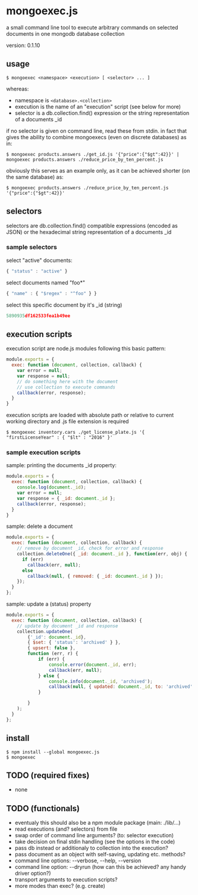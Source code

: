# mongoexec.js

a small command line tool to execute arbitrary commands on selected documents in one mongodb database collection

version: 0.1.10

## usage

```
$ mongoexec <namespace> <execution> [ <selector> ... ]
```

whereas:

* namespace is `<database>.<collection>`
* execution is the name of an "execution" script (see below for more)
* selector is a db.collection.find() expression or the string representation of a documents _id

if no selector is given on command line, read these from stdin. in fact that gives the ability to combine mongoexecs (even on discrete databases) as in:

```
$ mongoexec products.answers ./get_id.js '{"price":{"$gt":42}}' | mongoexec products.answers ./reduce_price_by_ten_percent.js
```

obviously this serves as an example only, as it can be achieved shorter (on the same database) as:

```
$ mongoexec products.answers ./reduce_price_by_ten_percent.js '{"price":{"$gt":42}}'
```

## selectors

selectors are db.collection.find() compatible expressions (encoded as JSON) or the hexadecimal string representation of a documents _id

### sample selectors

select "active" documents:
```javascript
{ "status" : "active" }
```

select documents named "foo*"
```javascript
{ "name" : { "$regex" : "^foo" } }
```

select this specific document by it's _id (string)
```javascript
5890935df162533fea1b49ee
```

## execution scripts

execution script are node.js modules following this basic pattern:

```javascript
module.exports = {
  exec: function (document, collection, callback) {
    var error = null;
    var response = null;
    // do something here with the document
    // use collection to execute commands
    callback(error, response);
  }
}
```

execution scripts are loaded with absolute path or relative to current working directory and .js file extension is required

```
$ mongoexec inventory.cars ./get_license_plate.js '{ "firstLicenseYear" : { "$lt" : "2016" }'
```

### sample execution scripts

sample: printing the documents _id property:

```javascript
module.exports = {
  exec: function (document, collection, callback) {
    console.log(document._id);
    var error = null;
    var response = { _id: document._id };
    callback(error, response);
  }
}
```

sample: delete a document

```javascript
module.exports = {
  exec: function (document, collection, callback) {
    // remove by document _id, check for error and response
    collection.deleteOne({ _id: document._id }, function(err, obj) {
      if (err)
        callback(err, null);
      else
        callback(null, { removed: { _id: document._id } });
    });
  }
};
```

sample: update a (status) property

```javascript
module.exports = {
  exec: function (document, collection, callback) {
    // update by document _id and response
    collection.updateOne(
        {'_id': document._id},
        { $set: { 'status': 'archived' } },
        { upsert: false },
        function (err, r) {
            if (err) {
                console.error(document._id, err);
                callback(err, null);
            } else {
                console.info(document._id, 'archived');
                callback(null, { updated: document._id, to: 'archived' });
            }

        }
    );
  }
};
```

## install

```
$ npm install --global mongoexec.js
$ mongoexec
```

## TODO (required fixes)

- none

## TODO (functionals)

- eventualy this should also be a npm module package (main: ./lib/...)
- read executions (and? selectors) from file
- swap order of command line arguments? (to: selector execution)
- take decision on final stdin handling (see the options in the code)
- pass db instead or additionaly to collection into the execution?
- pass document as an object with self-saving, updating etc. methods?
- command line options: --verbose, --help, --version
- command line option: --dryrun (how can this be achieved? any handy driver option?)
- transport arguments to execution scripts?
- more modes than exec? (e.g. create)


